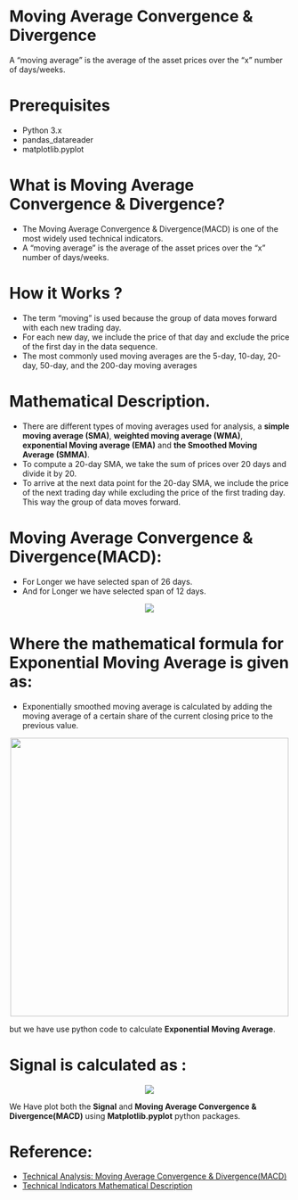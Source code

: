# Moving Average Convergence & Divergence
A “moving average” is the average of the asset prices over the “x” number of days/weeks.
# Prerequisites
* Python 3.x
* pandas_datareader
* matplotlib.pyplot
# What is Moving Average Convergence & Divergence?
* The Moving Average Convergence & Divergence(MACD) is one of the most widely used technical indicators.
* A “moving average” is the average of the asset prices over the “x” number of days/weeks.
# How it Works ?
* The term “moving” is used because the group of data moves forward with each new trading day.
* For each new day, we include the price of that day and exclude the price of the first day in the data sequence.
* The most commonly used moving averages are the 5-day, 10-day, 20-day, 50-day, and the 200-day moving averages
# Mathematical Description.
* There are different types of moving averages used for analysis, a **simple moving average (SMA)**, 
  **weighted moving average (WMA)**, **exponential Moving average (EMA)** and **the Smoothed Moving Average (SMMA)**.
* To compute a 20-day SMA, we take the sum of prices over 20 days and divide it by 20.
* To arrive at the next data point for the 20-day SMA, we include the price of the next trading
  day while excluding the price of the first trading day. This way the group of data moves forward.
# 

# **Moving Average Convergence & Divergence(MACD):**
* For Longer we have selected span of 26 days.
* And for Longer we have selected span of 12 days. 

<p align="center"> 
<img src="https://static.anychart.com/images/technical_indicators/macd-macd.png">

# Where the mathematical formula for **Exponential Moving Average** is given as:
* Exponentially smoothed moving average is calculated by adding the moving average of a certain share of the current closing price to the previous value.

<p align="center">
<img src="https://static.anychart.com/images/technical_indicators/ema.png" width="500">

but we have use python code to calculate **Exponential Moving Average**.

# **Signal** is calculated as :

<p align="center">
<img src="https://static.anychart.com/images/technical_indicators/macd-signal.png">

We Have plot both the **Signal** and **Moving Average Convergence & Divergence(MACD)** using **Matplotlib.pyplot** python packages.

# Reference:
* [Technical Analysis: Moving Average Convergence & Divergence(MACD)](https://www.metatrader4.com/en/trading-platform/help/analytics/tech_indicators/moving_average#simple_moving_average)
* [Technical Indicators Mathematical Description](https://static.anychart.com/)